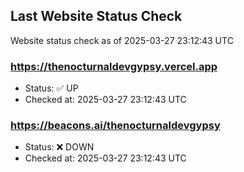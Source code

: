 ## Last Website Status Check

<!-- GitHub Action will update the section below -->
Website status check as of 2025-03-27 23:12:43 UTC

### https://thenocturnaldevgypsy.vercel.app
- Status: ✅ UP
- Checked at: 2025-03-27 23:12:43 UTC

### https://beacons.ai/thenocturnaldevgypsy
- Status: ❌ DOWN
- Checked at: 2025-03-27 23:12:43 UTC


<!-- End of GitHub Action update section -->
